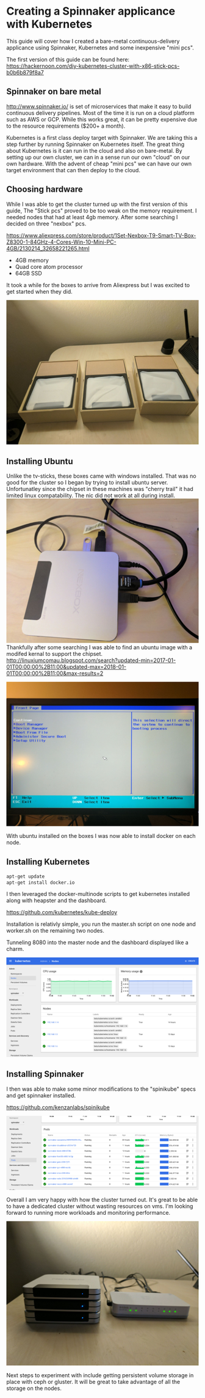 # Creating a Spinnaker applicance with Kubernetes

This guide will cover how I created a bare-metal continuous-delivery applicance using Spinnaker, Kubernetes and some inexpensive "mini pcs".

The first version of this guide can be found here: https://hackernoon.com/diy-kubernetes-cluster-with-x86-stick-pcs-b0b6b879f8a7

## Spinnaker on bare metal

http://www.spinnaker.io/ is set of microservices that make it easy to build continuous delivery pipelines. Most of the time it is run on a cloud platform such as AWS or GCP. While this works great, it can be pretty expensive due to the resource requirements ($200+ a month).

Kubernetes is a first class deploy target with Spinnaker. We are taking this a step further by running Spinnaker on Kubernetes itself. The great thing about Kubernetes is it can run in the cloud and also on bare-metal. By setting up our own cluster, we can in a sense run our own "cloud" on our own hardware. With the advent of cheap "mini pcs" we can have our own target environment that can then deploy to the cloud. 

## Choosing hardware

While I was able to get the cluster turned up with the first version of this guide, The "Stick pcs" proved to be too weak on the memory requirement. I needed nodes that had at least 4gb memory. After some searching I decided on three "nexbox" pcs.

https://www.aliexpress.com/store/product/1Set-Nexbox-T9-Smart-TV-Box-Z8300-1-84GHz-4-Cores-Win-10-Mini-PC-4GB/2130214_32658221265.html

* 4GB memory
* Quad core atom processor
* 64GB SSD

It took a while for the boxes to arrive from Aliexpress but I was excited to get started when they did.

![alt](img1.png)

## Installing Ubuntu

Unlike the tv-sticks, these boxes came with windows installed. That was no good for the cluster so I began by trying to install ubuntu server. Unfortunatley since the chipset in these machines was "cherry trail" it had limited linux compatability. The nic did not work at all during install.
![alt](img2.png)
Thankfully after some searching I was able to find an ubuntu image with a modifed kernal to support the chipset. http://linuxiumcomau.blogspot.com/search?updated-min=2017-01-01T00:00:00%2B11:00&updated-max=2018-01-01T00:00:00%2B11:00&max-results=2

![alt](img3.png)

With ubuntu installed on the boxes I was now able to install docker on each node.

## Installing Kubernetes

```
apt-get update
apt-get install docker.io 
```

I then leveraged the docker-multinode scripts to get kubernetes installed along with heapster and the dashboard.

https://github.com/kubernetes/kube-deploy

Installation is relativly simple, you run the master.sh script on one node and worker.sh on the remaining two nodes.

Tunneling 8080 into the master node and the dashboard displayed like a charm.

![alt](img4.png)

## Installing Spinnaker

I then was able to make some minor modifications to the "spinikube" specs and get spinnaker installed.

https://github.com/kenzanlabs/spinikube

![alt](img5.png)

Overall I am very happy with how the cluster turned out. It's great to be able to have a dedicated cluster without wasting resources on vms. I'm looking forward to running more workloads and monitoring performance.

![alt](img6.png)

Next steps to experiment with include getting persistent volume storage in place with ceph or gluster. It will be great to take advantage of all the storage on the nodes. 